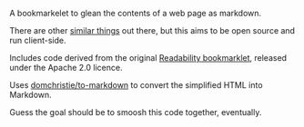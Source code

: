 A bookmarkelet to glean the contents of a web page as markdown.

There are other [similar things](http://fuckyeahmarkdown.com/) out there, but this aims to be open source and run client-side.

Includes code derived from the original [Readability bookmarklet](https://code.google.com/p/arc90labs-readability/), released under the Apache 2.0 licence.

Uses [domchristie/to-markdown](https://github.com/domchristie/to-markdown) to convert the simplified HTML into Markdown.

Guess the goal should be to smoosh this code together, eventually.
